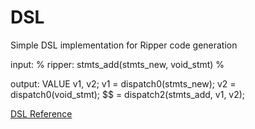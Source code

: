 # DSL

Simple DSL implementation for Ripper code generation

input:   % ripper: stmts_add(stmts_new, void_stmt) %

output:
    VALUE v1, v2;
    v1 = dispatch0(stmts_new);
    v2 = dispatch0(void_stmt);
    $$ = dispatch2(stmts_add, v1, v2);

[DSL Reference](https://ruby-doc.org/stdlib-2.6/libdoc/ripper/rdoc/DSL.html)